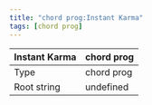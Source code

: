 ```yaml
---
title: "chord prog:Instant Karma"
tags: [chord prog]
---
```


|Instant Karma|chord prog|
|---|---|
|Type|chord prog|
|Root string|undefined|

